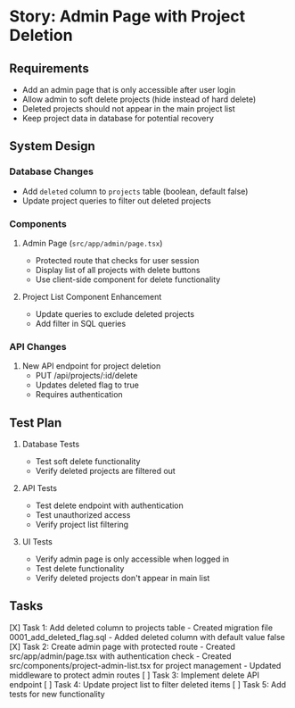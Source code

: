 # Story: Admin Page with Project Deletion

## Requirements
- Add an admin page that is only accessible after user login
- Allow admin to soft delete projects (hide instead of hard delete)
- Deleted projects should not appear in the main project list
- Keep project data in database for potential recovery

## System Design

### Database Changes
- Add `deleted` column to `projects` table (boolean, default false)
- Update project queries to filter out deleted projects

### Components
1. Admin Page (`src/app/admin/page.tsx`)
   - Protected route that checks for user session
   - Display list of all projects with delete buttons
   - Use client-side component for delete functionality

2. Project List Component Enhancement
   - Update queries to exclude deleted projects
   - Add filter in SQL queries

### API Changes
1. New API endpoint for project deletion
   - PUT /api/projects/:id/delete
   - Updates deleted flag to true
   - Requires authentication

## Test Plan
1. Database Tests
   - Test soft delete functionality
   - Verify deleted projects are filtered out

2. API Tests
   - Test delete endpoint with authentication
   - Test unauthorized access
   - Verify project list filtering

3. UI Tests
   - Verify admin page is only accessible when logged in
   - Test delete functionality
   - Verify deleted projects don't appear in main list

## Tasks
[X] Task 1: Add deleted column to projects table
    - Created migration file 0001_add_deleted_flag.sql
    - Added deleted column with default value false
[X] Task 2: Create admin page with protected route
    - Created src/app/admin/page.tsx with authentication check
    - Created src/components/project-admin-list.tsx for project management
    - Updated middleware to protect admin routes
[ ] Task 3: Implement delete API endpoint
[ ] Task 4: Update project list to filter deleted items
[ ] Task 5: Add tests for new functionality